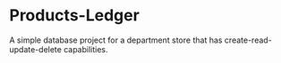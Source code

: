# Products-Ledger
A simple database project for a department store that has create-read-update-delete capabilities.
